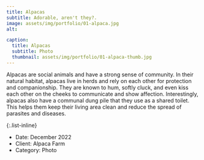 ```yaml
---
title: Alpacas
subtitle: Adorable, aren't they?.
image: assets/img/portfolio/01-alpaca.jpg
alt: 

caption:
  title: Alpacas
  subtitle: Photo
  thumbnail: assets/img/portfolio/01-alpaca-thumb.jpg
---
```

Alpacas are social animals and have a strong sense of community. In their natural habitat, alpacas live in herds and rely on each other for protection and companionship. They are known to hum, softly cluck, and even kiss each other on the cheeks to communicate and show affection. Interestingly, alpacas also have a communal dung pile that they use as a shared toilet. This helps them keep their living area clean and reduce the spread of parasites and diseases.

{:.list-inline}
- Date: December 2022
- Client: Alpaca Farm
- Category: Photo

